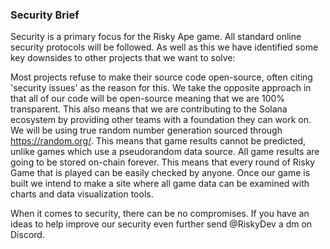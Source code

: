 ### Security Brief
Security is a primary focus for the Risky Ape game. All standard online security protocols will be followed. As well as this we have identified some key downsides to other projects that we want to solve: 

Most projects refuse to make their source code open-source, often citing 'security issues' as the reason for this. We take the opposite approach in that all of our code will be open-source meaning that we are 100% transparent. This also means that we are contributing to the Solana ecosystem by providing other teams with a foundation they can work on.
We will be using true random number generation sourced through https://random.org/. This means that game results cannot be predicted, unlike games which use a pseudorandom data source. 
All game results are going to be stored on-chain forever. This means that every round of Risky Game that is played can be easily checked by anyone. Once our game is built we intend to make a site where all game data can be examined with charts and data visualization tools.

When it comes to security, there can be no compromises. If you have an ideas to help improve our security even further send @RiskyDev a dm on Discord.
